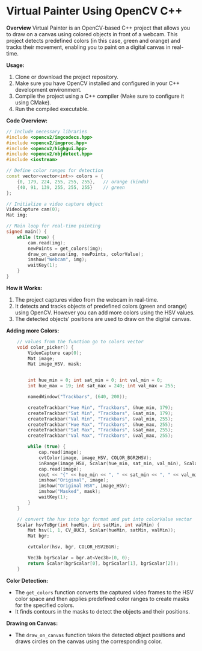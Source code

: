 # Virtual Painter Using OpenCV C++ 

**Overview**
Virtual Painter is an OpenCV-based C++ project that allows you to draw on a canvas using colored objects in front of a webcam. This project detects predefined colors (in this case, green and orange) and tracks their movement, enabling you to paint on a digital canvas in real-time.

**Usage:**
1. Clone or download the project repository.
2. Make sure you have OpenCV installed and configured in your C++ development environment.
3. Compile the project using a C++ compiler (Make sure to configure it using CMake).
4. Run the compiled executable.

**Code Overview:**

```cpp
// Include necessary libraries
#include <opencv2/imgcodecs.hpp>
#include <opencv2/imgproc.hpp>
#include <opencv2/highgui.hpp>
#include <opencv2/objdetect.hpp>
#include <iostream>

// Define color ranges for detection
const vector<vector<int>> colors = {
    {0, 179, 224, 255, 255, 255},   // orange (kinda)
    {40, 91, 139, 255, 255, 255}    // green
};

// Initialize a video capture object
VideoCapture cam(0);
Mat img;

// Main loop for real-time painting
signed main() {
    while (true) {
        cam.read(img);
        newPoints = get_colors(img);
        draw_on_canvas(img, newPoints, colorValue);
        imshow("Webcam", img);
        waitKey(1);
    }
}
```

**How it Works:**

1. The project captures video from the webcam in real-time.
2. It detects and tracks objects of predefined colors (green and orange) using OpenCV. However you can add more colors using the HSV values.
3. The detected objects' positions are used to draw on the digital canvas.

**Adding more Colors:**
```cpp
    // values from the function go to colors vector
    void color_picker() {
        VideoCapture cap(0);
        Mat image;
        Mat image_HSV, mask;


        int hue_min = 0; int sat_min = 0; int val_min = 0;
        int hue_max = 19; int sat_max = 240; int val_max = 255;

        namedWindow("Trackbars", (640, 200));

        createTrackbar("Hue Min", "Trackbars", &hue_min, 179);
        createTrackbar("Sat Min", "Trackbars", &sat_min, 179);
        createTrackbar("Val Min", "Trackbars", &val_min, 255);
        createTrackbar("Hue Max", "Trackbars", &hue_max, 255);
        createTrackbar("Sat Max", "Trackbars", &sat_max, 255);
        createTrackbar("Val Max", "Trackbars", &val_max, 255);

        while (true) {
            cap.read(image);
            cvtColor(image, image_HSV, COLOR_BGR2HSV);
            inRange(image_HSV, Scalar(hue_min, sat_min, val_min), Scalar(hue_max, sat_max, val_max), mask);
            cap.read(image);
            cout << "{" << hue_min << ", " << sat_min << ", " << val_min << ", " << hue_max << ", " << sat_max << ", " << val_max << "}" << endl;
            imshow("Original", image);
            imshow("Original HSV", image_HSV);
            imshow("Masked", mask);
            waitKey(1);
        }
    }

    // convert the hsv into bgr format and put into colorValue vector
    Scalar hsvToBgr(int hueMin, int satMin, int valMin) {
        Mat hsv(1, 1, CV_8UC3, Scalar(hueMin, satMin, valMin));
        Mat bgr;

        cvtColor(hsv, bgr, COLOR_HSV2BGR);

        Vec3b bgrScalar = bgr.at<Vec3b>(0, 0);
        return Scalar(bgrScalar[0], bgrScalar[1], bgrScalar[2]);
    }
``` 

**Color Detection:**

- The `get_colors` function converts the captured video frames to the HSV color space and then applies predefined color ranges to create masks for the specified colors.
- It finds contours in the masks to detect the objects and their positions.

**Drawing on Canvas:**

- The `draw_on_canvas` function takes the detected object positions and draws circles on the canvas using the corresponding color.
